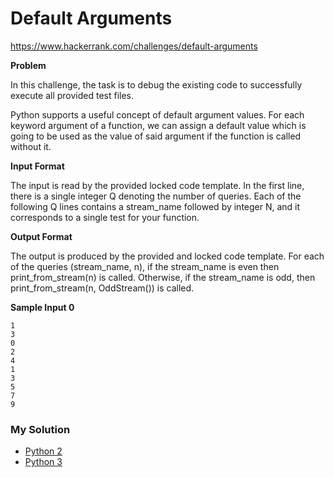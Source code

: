 # Default Arguments

https://www.hackerrank.com/challenges/default-arguments

**Problem**

In this challenge, the task is to debug the existing code to successfully execute all provided test files.  

Python supports a useful concept of default argument values. 
For each keyword argument of a function, we can assign a default value which is going to be used as the value of said argument if the function is called without it. 

**Input Format**

The input is read by the provided locked code template. 
In the first line, there is a single integer Q denoting the number of queries. 
Each of the following Q lines contains a stream_name followed by integer N, and it corresponds to a single test for your function.

**Output Format**

The output is produced by the provided and locked code template. 
For each of the queries (stream_name, n), if the stream_name is even then print_from_stream(n) is called. 
Otherwise, if the stream_name is odd, then print_from_stream(n, OddStream()) is called.

**Sample Input 0**

```
1
3
0
2
4
1
3
5
7
9
```

### My Solution

- [Python 2](python2.py)
- [Python 3](python3.py)